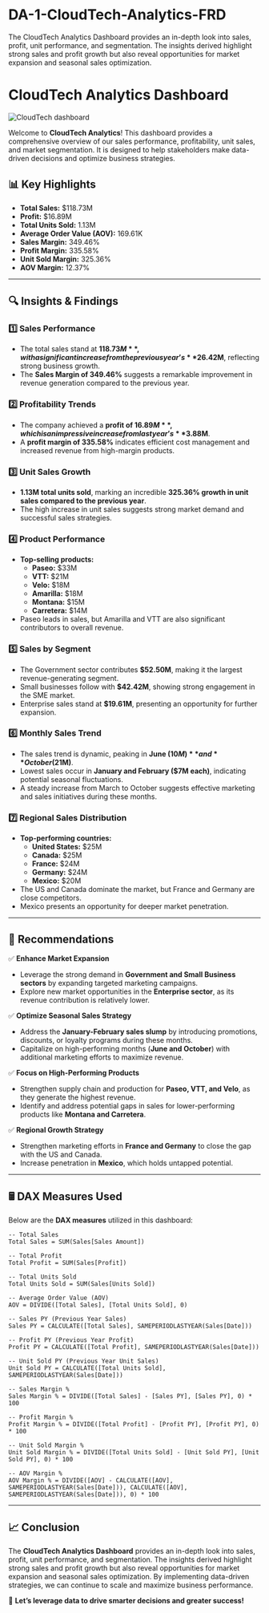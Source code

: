 # DA-1-CloudTech-Analytics-FRD
The CloudTech Analytics Dashboard provides an in-depth look into sales, profit, unit performance, and segmentation. The insights derived highlight strong sales and profit growth but also reveal opportunities for market expansion and seasonal sales optimization.

# CloudTech Analytics Dashboard

![CloudTech dashboard](https://github.com/user-attachments/assets/9f22aab5-67af-4158-b8bd-942d6b82dadf)

Welcome to **CloudTech Analytics**! This dashboard provides a comprehensive overview of our sales performance, profitability, unit sales, and market segmentation. It is designed to help stakeholders make data-driven decisions and optimize business strategies.

## 📊 Key Highlights

- **Total Sales:** $118.73M
- **Profit:** $16.89M
- **Total Units Sold:** 1.13M
- **Average Order Value (AOV):** 169.61K
- **Sales Margin:** 349.46%
- **Profit Margin:** 335.58%
- **Unit Sold Margin:** 325.36%
- **AOV Margin:** 12.37%

---

## 🔍 Insights & Findings

### 1️⃣ Sales Performance
- The total sales stand at **$118.73M**, with a significant increase from the previous year’s **$26.42M**, reflecting strong business growth.
- The **Sales Margin of 349.46%** suggests a remarkable improvement in revenue generation compared to the previous year.

### 2️⃣ Profitability Trends
- The company achieved a **profit of $16.89M**, which is an impressive increase from last year’s **$3.88M**.
- A **profit margin of 335.58%** indicates efficient cost management and increased revenue from high-margin products.

### 3️⃣ Unit Sales Growth
- **1.13M total units sold**, marking an incredible **325.36% growth in unit sales compared to the previous year**.
- The high increase in unit sales suggests strong market demand and successful sales strategies.

### 4️⃣ Product Performance
- **Top-selling products:**
  - **Paseo:** $33M
  - **VTT:** $21M
  - **Velo:** $18M
  - **Amarilla:** $18M
  - **Montana:** $15M
  - **Carretera:** $14M
- Paseo leads in sales, but Amarilla and VTT are also significant contributors to overall revenue.

### 5️⃣ Sales by Segment
- The Government sector contributes **$52.50M**, making it the largest revenue-generating segment.
- Small businesses follow with **$42.42M**, showing strong engagement in the SME market.
- Enterprise sales stand at **$19.61M**, presenting an opportunity for further expansion.

### 6️⃣ Monthly Sales Trend
- The sales trend is dynamic, peaking in **June ($10M)** and **October ($21M)**.
- Lowest sales occur in **January and February ($7M each)**, indicating potential seasonal fluctuations.
- A steady increase from March to October suggests effective marketing and sales initiatives during these months.

### 7️⃣ Regional Sales Distribution
- **Top-performing countries:**
  - **United States:** $25M
  - **Canada:** $25M
  - **France:** $24M
  - **Germany:** $24M
  - **Mexico:** $20M
- The US and Canada dominate the market, but France and Germany are close competitors.
- Mexico presents an opportunity for deeper market penetration.

---

## 📌 Recommendations

✅ **Enhance Market Expansion**
- Leverage the strong demand in **Government and Small Business sectors** by expanding targeted marketing campaigns.
- Explore new market opportunities in the **Enterprise sector**, as its revenue contribution is relatively lower.

✅ **Optimize Seasonal Sales Strategy**
- Address the **January-February sales slump** by introducing promotions, discounts, or loyalty programs during these months.
- Capitalize on high-performing months (**June and October**) with additional marketing efforts to maximize revenue.

✅ **Focus on High-Performing Products**
- Strengthen supply chain and production for **Paseo, VTT, and Velo**, as they generate the highest revenue.
- Identify and address potential gaps in sales for lower-performing products like **Montana and Carretera**.

✅ **Regional Growth Strategy**
- Strengthen marketing efforts in **France and Germany** to close the gap with the US and Canada.
- Increase penetration in **Mexico**, which holds untapped potential.

---

## 🖩 DAX Measures Used
Below are the **DAX measures** utilized in this dashboard:

```DAX
-- Total Sales
Total Sales = SUM(Sales[Sales Amount])

-- Total Profit
Total Profit = SUM(Sales[Profit])

-- Total Units Sold
Total Units Sold = SUM(Sales[Units Sold])

-- Average Order Value (AOV)
AOV = DIVIDE([Total Sales], [Total Units Sold], 0)

-- Sales PY (Previous Year Sales)
Sales PY = CALCULATE([Total Sales], SAMEPERIODLASTYEAR(Sales[Date]))

-- Profit PY (Previous Year Profit)
Profit PY = CALCULATE([Total Profit], SAMEPERIODLASTYEAR(Sales[Date]))

-- Unit Sold PY (Previous Year Unit Sales)
Unit Sold PY = CALCULATE([Total Units Sold], SAMEPERIODLASTYEAR(Sales[Date]))

-- Sales Margin %
Sales Margin % = DIVIDE([Total Sales] - [Sales PY], [Sales PY], 0) * 100

-- Profit Margin %
Profit Margin % = DIVIDE([Total Profit] - [Profit PY], [Profit PY], 0) * 100

-- Unit Sold Margin %
Unit Sold Margin % = DIVIDE([Total Units Sold] - [Unit Sold PY], [Unit Sold PY], 0) * 100

-- AOV Margin %
AOV Margin % = DIVIDE([AOV] - CALCULATE([AOV], SAMEPERIODLASTYEAR(Sales[Date])), CALCULATE([AOV], SAMEPERIODLASTYEAR(Sales[Date])), 0) * 100
```

---

## 📈 Conclusion
The **CloudTech Analytics Dashboard** provides an in-depth look into sales, profit, unit performance, and segmentation. The insights derived highlight strong sales and profit growth but also reveal opportunities for market expansion and seasonal sales optimization. By implementing data-driven strategies, we can continue to scale and maximize business performance.

🚀 **Let’s leverage data to drive smarter decisions and greater success!**
